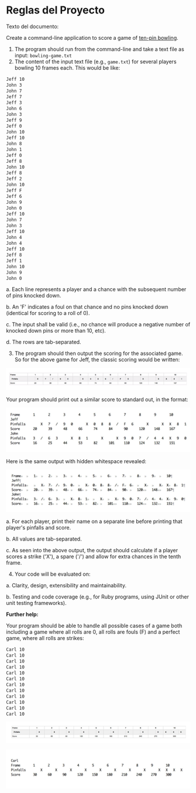 # Reglas del Proyecto

Texto del documento:

Create a command-line application to score a game of [ten-pin bowling](https://en.wikipedia.org/wiki/Ten-pin_bowling).

1. The program should run from the command-line and take a text file as input: `bowling-game.txt`
2. The content of the input text file (e.g., `game.txt`) for several players bowling 10 frames each. This would be like:

```
Jeff 10
John 3
John 7
Jeff 7
Jeff 3
John 6
John 3
Jeff 9
Jeff 0
John 10
Jeff 10
John 8
John 1
Jeff 0
Jeff 8
John 10
Jeff 8
Jeff 2
John 10
Jeff F
Jeff 6
John 9
John 0
Jeff 10
John 7
John 3
Jeff 10
John 4
John 4
Jeff 10
Jeff 8
Jeff 1
John 10
John 9
John 0
```

a. Each line represents a player and a chance with the subsequent number of pins knocked down.

b. An 'F' indicates a foul on that chance and no pins knocked down (identical for scoring to a roll of 0).

c. The input shall be valid (i.e., no chance will produce a negative number of knocked down pins or more than 10, etc).

d. The rows are tab-separated.

3. The program should then output the scoring for the associated game. So for the above game for Jeff, the classic scoring would be written:

![bowl score](./docs/001.png)

Your program should print out a similar score to standard out, in the format:

![plain text score](./docs/002.png)

Here is the same output with hidden whitespace revealed:

![plain with spaces](./docs/003.png)

a. For each player, print their name on a separate line before printing that player's pinfalls and score.

b. All values are tab-separated.

c. As seen into the above output, the output should calculate if a player scores a strike ('X'), a spare ('/') and allow for extra chances in the tenth frame.

4. Your code will be evaluated on:

a. Clarity, design, extensibility and maintainability.

b. Testing and code coverage (e.g., for Ruby programs, using JUnit or other unit testing frameworks).

**Further help:**

Your program should be able to handle all possible cases of a game both including a game where all rolls are 0, all rolls are fouls (F) and a perfect game, where all rolls are strikes:

```
Carl 10
Carl 10
Carl 10
Carl 10
Carl 10
Carl 10
Carl 10
Carl 10
Carl 10
Carl 10
Carl 10
Carl 10
```

![perfect score](./docs/004.png)

![perfect plain score](./docs/005.png)
